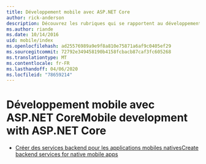 ```yaml
---
title: Développement mobile avec ASP.NET Core
author: rick-anderson
description: Découvrez les rubriques qui se rapportent au développement mobile avec ASP.NET Core.
ms.author: riande
ms.date: 10/14/2016
uid: mobile/index
ms.openlocfilehash: ad25576989a9e9f8a810e75871a6af9c0405ef29
ms.sourcegitcommit: 72792e349458190b4158fcbacb87caf3fc605268
ms.translationtype: MT
ms.contentlocale: fr-FR
ms.lasthandoff: 04/06/2020
ms.locfileid: "78659214"
---
```

# <a name="mobile-development-with-aspnet-core"></a><span data-ttu-id="8f00a-103">Développement mobile avec ASP.NET Core</span><span class="sxs-lookup"><span data-stu-id="8f00a-103">Mobile development with ASP.NET Core</span></span>

* [<span data-ttu-id="8f00a-104">Créer des services backend pour les applications mobiles natives</span><span class="sxs-lookup"><span data-stu-id="8f00a-104">Create backend services for native mobile apps</span></span>](native-mobile-backend.md)
